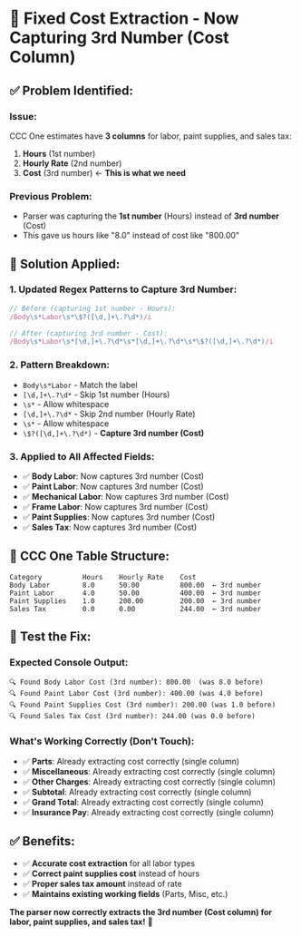 # 🔧 **Fixed Cost Extraction - Now Capturing 3rd Number (Cost Column)**

## ✅ **Problem Identified:**

### **Issue:**
CCC One estimates have **3 columns** for labor, paint supplies, and sales tax:
1. **Hours** (1st number)
2. **Hourly Rate** (2nd number) 
3. **Cost** (3rd number) ← **This is what we need**

### **Previous Problem:**
- Parser was capturing the **1st number** (Hours) instead of **3rd number** (Cost)
- This gave us hours like "8.0" instead of cost like "800.00"

## 🔧 **Solution Applied:**

### **1. Updated Regex Patterns to Capture 3rd Number:**
```typescript
// Before (capturing 1st number - Hours):
/Body\s*Labor\s*\$?([\d,]+\.?\d*)/i

// After (capturing 3rd number - Cost):
/Body\s*Labor\s*[\d,]+\.?\d*\s*[\d,]+\.?\d*\s*\$?([\d,]+\.?\d*)/i
```

### **2. Pattern Breakdown:**
- `Body\s*Labor` - Match the label
- `[\d,]+\.?\d*` - Skip 1st number (Hours)
- `\s*` - Allow whitespace
- `[\d,]+\.?\d*` - Skip 2nd number (Hourly Rate)
- `\s*` - Allow whitespace
- `\$?([\d,]+\.?\d*)` - **Capture 3rd number (Cost)**

### **3. Applied to All Affected Fields:**
- ✅ **Body Labor**: Now captures 3rd number (Cost)
- ✅ **Paint Labor**: Now captures 3rd number (Cost)
- ✅ **Mechanical Labor**: Now captures 3rd number (Cost)
- ✅ **Frame Labor**: Now captures 3rd number (Cost)
- ✅ **Paint Supplies**: Now captures 3rd number (Cost)
- ✅ **Sales Tax**: Now captures 3rd number (Cost)

## 🎯 **CCC One Table Structure:**
```
Category          Hours    Hourly Rate    Cost
Body Labor        8.0      50.00          800.00  ← 3rd number
Paint Labor       4.0      50.00          400.00  ← 3rd number
Paint Supplies    1.0      200.00         200.00  ← 3rd number
Sales Tax         0.0      0.00           244.00  ← 3rd number
```

## 🧪 **Test the Fix:**

### **Expected Console Output:**
```
🔍 Found Body Labor Cost (3rd number): 800.00  (was 8.0 before)
🔍 Found Paint Labor Cost (3rd number): 400.00 (was 4.0 before)
🔍 Found Paint Supplies Cost (3rd number): 200.00 (was 1.0 before)
🔍 Found Sales Tax Cost (3rd number): 244.00 (was 0.0 before)
```

### **What's Working Correctly (Don't Touch):**
- ✅ **Parts**: Already extracting cost correctly (single column)
- ✅ **Miscellaneous**: Already extracting cost correctly (single column)
- ✅ **Other Charges**: Already extracting cost correctly (single column)
- ✅ **Subtotal**: Already extracting cost correctly (single column)
- ✅ **Grand Total**: Already extracting cost correctly (single column)
- ✅ **Insurance Pay**: Already extracting cost correctly (single column)

## ✅ **Benefits:**
- ✅ **Accurate cost extraction** for all labor types
- ✅ **Correct paint supplies cost** instead of hours
- ✅ **Proper sales tax amount** instead of rate
- ✅ **Maintains existing working fields** (Parts, Misc, etc.)

**The parser now correctly extracts the 3rd number (Cost column) for labor, paint supplies, and sales tax!** 🎯

